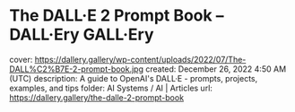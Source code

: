 # The DALL·E 2 Prompt Book – DALL·Ery GALL·Ery

cover: https://dallery.gallery/wp-content/uploads/2022/07/The-DALL%C2%B7E-2-prompt-book.jpg
created: December 26, 2022 4:50 AM (UTC)
description: A guide to OpenAI's DALL·E - prompts, projects, examples, and tips
folder: AI Systems / AI | Articles
url: https://dallery.gallery/the-dalle-2-prompt-book